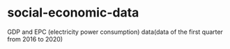 # social-economic-data
GDP and  EPC (electricity power consumption) data(data of the first quarter from 2016 to 2020)
